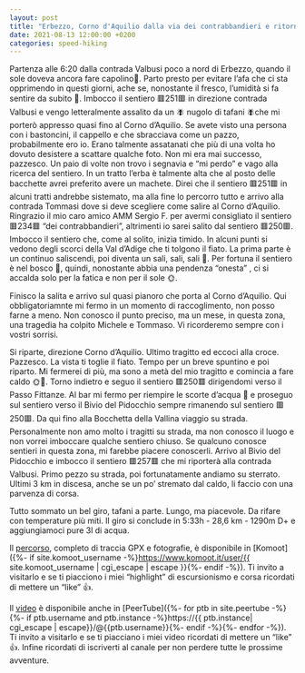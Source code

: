 ```yaml
---
layout: post
title: "Erbezzo, Corno d'Aquilio dalla via dei contrabbandieri e ritorno"
date: 2021-08-13 12:00:00 +0200
categories: speed-hiking
---
```


Partenza alle 6:20 dalla contrada Valbusi poco a nord di Erbezzo, quando il sole doveva ancora fare capolino🌄. Parto presto per evitare l’afa che ci sta opprimendo in questi giorni, ache se, nonostante il fresco, l’umidità si fa sentire da subito 🥵. Imbocco il sentiero 🟥251🟥 in direzione contrada Valbusi e vengo letteralmente assalito da un 🪰 nugolo di tafani 🪰che mi porterò appresso quasi fino al Corno d’Aquilio. Se avete visto una persona con i bastoncini, il cappello e che sbracciava come un pazzo, probabilmente ero io. Erano talmente assatanati che più di una volta ho dovuto desistere a scattare qualche foto. Non mi era mai successo, pazzesco. Un paio di volte non trovo i segnavia e “mi perdo” e vago alla ricerca del sentiero. In un tratto l’erba è talmente alta che al posto delle bacchette avrei preferito avere un machete. Direi che il sentiero 🟥251🟥 in alcuni tratti andrebbe sistemato, ma alla fine lo percorro tutto e arrivo alla contrada Tommasi dove si deve scegliere come salire al Corno d’Aquilio. Ringrazio il mio caro amico AMM Sergio F. per avermi consigliato il sentiero 🟥234🟥 “dei contrabbandieri”, altrimenti io sarei salito dal sentiero 🟥250🟥. Imbocco il sentiero che, come al solito, inizia timido. In alcuni punti si vedono degli scorci della Val d’Adige che ti tolgono il fiato. La prima parte è un continuo saliscendi, poi diventa un sali, sali, sali 🥵. Per fortuna il sentiero è nel bosco 🌲, quindi, nonostante abbia una pendenza “onesta” , ci si accalda solo per la fatica e non per il sole 🌞.

Finisco la salita e arrivo sul quasi pianoro che porta al Corno d’Aquilio. Qui obbligatoriamnte mi fermo in un momento di raccoglimento, non posso farne a meno. Non conosco il punto preciso, ma un mese, in questa zona, una tragedia ha colpito Michele e Tommaso. Vi ricorderemo sempre con i vostri sorrisi.

Si riparte, direzione Corno d’Aquilio. Ultimo tragitto ed eccoci alla croce. Pazzesco. La vista ti toglie il fiato. Tempo per un breve spuntino e poi riparto. Mi fermerei di più, ma sono a metà del mio tragitto e comincia a fare caldo 🌞🥵. Torno indietro e seguo il sentiero 🟥250🟥 dirigendomi verso il Passo Fittanze. Al bar mi fermo per riempire le scorte d’acqua 🚰 e proseguo sul sentiero verso il Bivio del Pidocchio sempre rimanendo sul sentiero 🟥250🟥.  Da qui fino alla Bocchetta della Vallina viaggio su strada. Personalmente non amo molto i tragitti su strada, ma non conosco il luogo e non vorrei imboccare qualche sentiero chiuso. Se qualcuno conosce sentieri in questa zona, mi farebbe piacere conoscerli. Arrivo al Bivio del Pidocchio e imbocco il sentiero 🟥257🟥 che mi riporterà alla contrada Valbusi. Primo pezzo su strada, poi fortunatamente andiamo su sterrato. Ultimi 3 km in discesa, anche se un po’ stremato dal caldo, li faccio con una parvenza di corsa.

Tutto sommato un bel giro, tafani a parte. Lungo, ma piacevole. Da rifare con temperature più miti. Il giro si conclude in 5:33h - 28,6 km - 1290m D+ e aggiungiamoci pure 3l di acqua.

Il [percorso][percorso], completo di traccia GPX e fotografie, è disponibile in [Komoot]({%- if site.komoot_username -%}https://www.komoot.it/user/{{ site.komoot_username | cgi_escape | escape }}{%- endif -%}). Ti invito a visitarlo e se ti piacciono i miei “highlight” di escursionismo e corsa ricordati di mettere un “like” 👍.

Il [video][video] è disponibile anche in [PeerTube]({%- for ptb in site.peertube -%}{%- if ptb.username and ptb.instance -%}https://{{ ptb.instance| cgi_escape | escape}}/@{{ptb.username}}{%- endif -%}{%- endfor -%}). Ti invito a visitarlo e se ti piacciano i miei video ricordati di mettere un “like” 👍. Infine ricordati di iscriverti al canale per non perdere tutte le prossime avventure.

[percorso]: https://www.komoot.it/tour/452182554?ref=wtd
[video]: https://peertube.uno/w/n5ZY7KvdX5DddNxP8yT8GG
